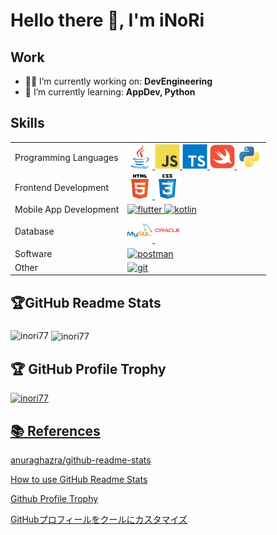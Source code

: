# Hello there 👋, I'm iNoRi

<h2>Work</h2>

- 🧑‍💻 I’m currently working on: __DevEngineering__ 
- 🌱 I’m currently learning: __AppDev, Python__  


## Skills
<table>
    <tr>
      <td>Programming Languages</td>
      <td>
        <a href="https://www.java.com" target="_blank" rel="noreferrer"> 
          <img src="https://raw.githubusercontent.com/devicons/devicon/master/icons/java/java-original.svg" alt="java" width="40" height="40"/> </a>
        <a href="https://developer.mozilla.org/en-US/docs/Web/JavaScript" target="_blank" rel="noreferrer">
          <img src="https://raw.githubusercontent.com/devicons/devicon/master/icons/javascript/javascript-original.svg" alt="javascript" width="40" height="40"/> </a>
        <a href="https://www.typescriptlang.org/" target="_blank" rel="noreferrer">
          <img src="https://raw.githubusercontent.com/devicons/devicon/master/icons/typescript/typescript-original.svg" alt="typescript" width="40" height="40"/> </a>
        <a href="https://developer.apple.com/swift/" target="_blank" rel="noreferrer">
          <img src="https://raw.githubusercontent.com/devicons/devicon/master/icons/swift/swift-original.svg" alt="swift" width="40" height="40"/> </a>
        <a href="https://developer.apple.com/swift/" target="_blank" rel="noreferrer">
          <img src="https://raw.githubusercontent.com/devicons/devicon/master/icons/python/python-original.svg" alt="python" width="40" height="40"/> </a>
      </td>
    </tr>
    <tr>
      <td>Frontend Development</td>
      <td>
        <a href="https://www.w3.org/html/" target="_blank" rel="noreferrer">
          <img src="https://raw.githubusercontent.com/devicons/devicon/master/icons/html5/html5-original-wordmark.svg" alt="html5" width="40" height="40"/> </a>
        <a href="https://www.w3schools.com/css/" target="_blank" rel="noreferrer">
          <img src="https://raw.githubusercontent.com/devicons/devicon/master/icons/css3/css3-original-wordmark.svg" alt="css3" width="40" height="40"/> </a>
      </td>
    </tr>
    <tr>
      <td>Mobile App Development</td>
      <td>
        <a href="https://flutter.dev" target="_blank" rel="noreferrer">
           <img src="https://www.vectorlogo.zone/logos/flutterio/flutterio-icon.svg" alt="flutter" width="40" height="40"/> </a>
        <a href="https://kotlinlang.org" target="_blank" rel="noreferrer">
           <img src="https://www.vectorlogo.zone/logos/kotlinlang/kotlinlang-icon.svg" alt="kotlin" width="40" height="40"/> </a> 
      </td>
    </tr>
    <tr>
      <td>Database</td>
      <td>
        <a href="https://www.mysql.com/" target="_blank" rel="noreferrer">
          <img src="https://raw.githubusercontent.com/devicons/devicon/master/icons/mysql/mysql-original-wordmark.svg" alt="mysql" width="40" height="40"/> </a>
        <a href="https://www.oracle.com/" target="_blank" rel="noreferrer">
          <img src="https://raw.githubusercontent.com/devicons/devicon/master/icons/oracle/oracle-original.svg" alt="oracle" width="40" height="40"/> </a> 
      </td>
    </tr>
    <tr>
      <td>Software</td>
      <td>
        <a href="https://postman.com" target="_blank" rel="noreferrer">
          <img src="https://www.vectorlogo.zone/logos/getpostman/getpostman-icon.svg" alt="postman" width="40" height="40"/> </a> 
      </td>
    </tr>
    <tr>
      <td>Other</td>
      <td>
        <a href="https://git-scm.com/" target="_blank" rel="noreferrer">
          <img src="https://www.vectorlogo.zone/logos/git-scm/git-scm-icon.svg" alt="git" width="40" height="40"/> </a>
      </td>
    </tr>
</table>



## 🏆GitHub Readme Stats
###
<img align="left" src="https://github-readme-stats.vercel.app/api/top-langs?username=inori77&show_icons=true&locale=en&layout=compact&theme=dracula" alt="inori77" /></p>


###


<p>&nbsp;<img align="center" src="https://github-readme-stats.vercel.app/api?username=inori77&show_icons=true&locale=en&theme=dracula" alt="inori77" /></p>


## 🏆 GitHub Profile Trophy
<p align="left"> <a href="https://github.com/ryo-ma/github-profile-trophy"><img src="https://github-profile-trophy.vercel.app/?username=inori77&title=Commit,Repositories&theme=dracula" alt="inori77" />



## 📚 References

[anuraghazra/github-readme-stats](https://github.com/anuraghazra/github-readme-stats)

[How to use GitHub Readme Stats](https://qiita.com/zizi4n5/items/f8076cb25bbf64a9bc1c)

[Github Profile Trophy](https://github.com/ryo-ma/github-profile-trophy)

[GitHubプロフィールをクールにカスタマイズ](https://qiita.com/rised/items/f3385b589149dcf34a26)


